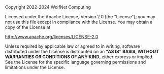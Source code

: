 Copyright 2022-2024 WolfNet Computing  
  
Licensed under the Apache License, Version 2.0 (the "License"); you may not use this file except in compliance with the License.  You may obtain a copy of the License at  
  
http://www.apache.org/licenses/LICENSE-2.0  
  
Unless required by applicable law or agreed to in writing, software distributed under the License is distributed on an **"AS IS" BASIS, WITHOUT WARRANTIES OR CONDITIONS OF ANY KIND**, either express or implied. See the License for the specific language governing permissions and limitations under the License.  
